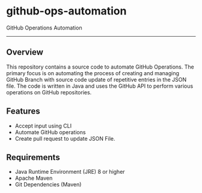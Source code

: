 # github-ops-automation
GitHub Operations Automation
***
## Overview
This repository contains a source code to automate GitHub Operations. The primary focus is on automating the process of creating and managing GitHub Branch with source code update of repetitive entries in the JSON file. The code is written in Java and uses the GitHub API to perform various operations on GitHub repositories.

## Features
- Accept input using CLI
- Automate GitHub operations
- Create pull request to update JSON File.

## Requirements
- Java Runtime Environment (JRE) 8 or higher
- Apache Maven
- Git Dependencies (Maven)

